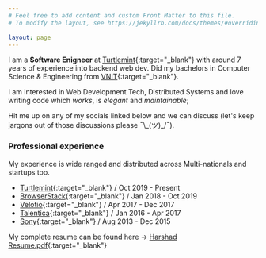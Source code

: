 ```yaml
---
# Feel free to add content and custom Front Matter to this file.
# To modify the layout, see https://jekyllrb.com/docs/themes/#overriding-theme-defaults

layout: page
---
```

I am a **Software Enigneer** at [Turtlemint](https://www.turtlemint.com/){:target="_blank"} with around 7 years of experience into backend web dev. Did my bachelors in Computer Science & Engineering from [VNIT](http://vnit.ac.in/){:target="_blank"}.  
  
I am interested in Web Development Tech, Distributed Systems and love writing code which *works*, is *elegant* and *maintainable*;  
  
Hit me up on any of my socials linked below and we can discuss (let's keep jargons out of those discussions please ¯\\\_(ツ)\_/¯).

### Professional experience
My experience is wide ranged and distributed across Multi-nationals and startups too.
* [Turtlemint](https://www.turtlemint.com/){:target="_blank"} / Oct 2019 - Present
* [BrowserStack](http://browserstack.com/){:target="_blank"} / Jan 2018 - Oct 2019
* [Velotio](https://www.velotio.com/){:target="_blank"} / Apr 2017 - Dec 2017
* [Talentica](https://www.talentica.com/){:target="_blank"} / Jan 2016 - Apr 2017
* [Sony](https://www.sonyindiasoftware.co.in/){:target="_blank"} / Aug 2013 - Dec 2015

  
My complete resume can be found here -> [Harshad Resume.pdf](https://drive.google.com/file/d/1XOF7l5pnbrXy9sjpF2cds0IKPOg75tFm/view?usp=sharing){:target="_blank"}